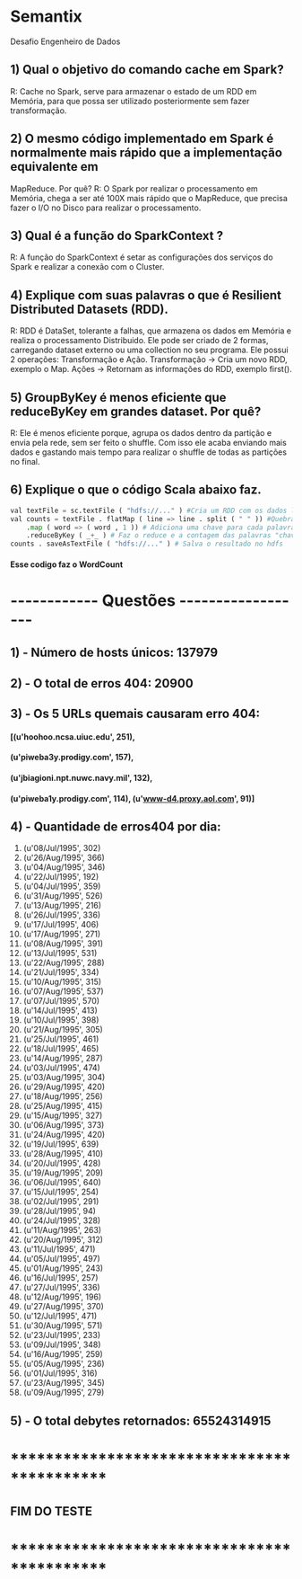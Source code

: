 # Semantix
Desafio Engenheiro de Dados

## 1) Qual o objetivo do comando cache em Spark?
R: Cache no Spark, serve para armazenar o estado de um RDD em Memória, para que possa ser utilizado posteriormente sem fazer transformação.

## 2) O mesmo código implementado em Spark é normalmente mais rápido que a implementação equivalente em
MapReduce. Por quê?
R: O Spark por realizar o processamento em Memória, chega a ser até 100X mais rápido que o MapReduce, que precisa fazer o I/O no Disco para realizar o processamento.

## 3) Qual é a função do SparkContext ?
R: A função do SparkContext é setar as configurações dos serviços do Spark e realizar a conexão com o Cluster.

## 4) Explique com suas palavras o que é Resilient Distributed Datasets (RDD).
R: RDD é DataSet, tolerante a falhas, que armazena os dados em Memória e realiza o processamento Distribuido. Ele pode ser criado de 2 formas, carregando dataset externo ou uma collection no seu programa. Ele possui 2 operações: Transformação e Ação.
Transformação -> Cria um novo RDD, exemplo o Map.
Ações -> Retornam as informações do RDD, exemplo first().


## 5) GroupByKey é menos eficiente que reduceByKey em grandes dataset. Por quê?
R: Ele é menos eficiente porque, agrupa os dados dentro da partição e envia pela rede, sem ser feito o shuffle. Com isso ele acaba enviando mais dados e gastando mais tempo para realizar o shuffle de todas as partições no final.

## 6) Explique o que o código Scala abaixo faz.
```python
val textFile = sc.textFile ( "hdfs://..." ) #Cria um RDD com os dados lidos do HDFS
val counts = textFile . flatMap ( line => line . split ( " " )) #Quebra as palavras por espaço em branco
    .map ( word => ( word , 1 )) # Adiciona uma chave para cada palavra "Map"
    .reduceByKey ( _+_ ) # Faz o reduce e a contagem das palavras "chaves iguais"
counts . saveAsTextFile ( "hdfs://..." ) # Salva o resultado no hdfs
```
#### Esse codigo faz o WordCount


# ------------ Questões ------------------

 ## 1) - Número​ ​de​ ​hosts​ ​únicos: 137979


 ## 2) - O​ ​total​ ​de​ ​erros​ ​404: 20900


 ## 3) - Os​ ​5​ ​URLs​ ​que​ ​mais​ ​causaram​ ​erro​ ​404: 
 #### [(u'hoohoo.ncsa.uiuc.edu', 251), 
 #### (u'piweba3y.prodigy.com', 157), 
 #### (u'jbiagioni.npt.nuwc.navy.mil', 132), 
 #### (u'piweba1y.prodigy.com', 114), (u'www-d4.proxy.aol.com', 91)]


 ## 4) - Quantidade​ ​de​ ​erros​ ​404​ ​por​ ​dia: 

1. (u'08/Jul/1995', 302)
2. (u'26/Aug/1995', 366)
3. (u'04/Aug/1995', 346)
4. (u'22/Jul/1995', 192)
5. (u'04/Jul/1995', 359)
6. (u'31/Aug/1995', 526)
7. (u'13/Aug/1995', 216)
8. (u'26/Jul/1995', 336)
9. (u'17/Jul/1995', 406)
10. (u'17/Aug/1995', 271)
11. (u'08/Aug/1995', 391)
12. (u'13/Jul/1995', 531)
13. (u'22/Aug/1995', 288)
14. (u'21/Jul/1995', 334)
15. (u'10/Aug/1995', 315)
16. (u'07/Aug/1995', 537)
17. (u'07/Jul/1995', 570)
18. (u'14/Jul/1995', 413)
19. (u'10/Jul/1995', 398)
20. (u'21/Aug/1995', 305)
21. (u'25/Jul/1995', 461)
22. (u'18/Jul/1995', 465)
23. (u'14/Aug/1995', 287)
24. (u'03/Jul/1995', 474)
25. (u'03/Aug/1995', 304)
26. (u'29/Aug/1995', 420)
27. (u'18/Aug/1995', 256)
28. (u'25/Aug/1995', 415)
29. (u'15/Aug/1995', 327)
30. (u'06/Aug/1995', 373)
31. (u'24/Aug/1995', 420)
32. (u'19/Jul/1995', 639)
33. (u'28/Aug/1995', 410)
34. (u'20/Jul/1995', 428)
35. (u'19/Aug/1995', 209)
36. (u'06/Jul/1995', 640)
37. (u'15/Jul/1995', 254)
38. (u'02/Jul/1995', 291)
39. (u'28/Jul/1995', 94)
40. (u'24/Jul/1995', 328)
41. (u'11/Aug/1995', 263)
42. (u'20/Aug/1995', 312)
43. (u'11/Jul/1995', 471)
44. (u'05/Jul/1995', 497)
45. (u'01/Aug/1995', 243)
46. (u'16/Jul/1995', 257)
47. (u'27/Jul/1995', 336)
48. (u'12/Aug/1995', 196)
49. (u'27/Aug/1995', 370)
50. (u'12/Jul/1995', 471)
51. (u'30/Aug/1995', 571)
52. (u'23/Jul/1995', 233)
53. (u'09/Jul/1995', 348)
54. (u'16/Aug/1995', 259)
55. (u'05/Aug/1995', 236)
56. (u'01/Jul/1995', 316)
57. (u'23/Aug/1995', 345)
58. (u'09/Aug/1995', 279)


## 5) - O​ ​total​ ​de​ ​bytes​ ​retornados: 65524314915


# *******************************************
##                FIM DO TESTE               
# *******************************************
